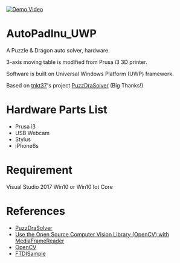 [![Demo Video](https://raw.githubusercontent.com/aiex718/AutoPadInu_UWP/master/Pic/AutoPadInu_UWP.jpg)](https://www.youtube.com/watch?v=ytpIgHZycZY)

# AutoPadInu_UWP
A Puzzle & Dragon auto solver, hardware.

3-axis moving table is modified from Prusa i3 3D printer. 

Software is built on Universal Windows Platform (UWP) framework.

Based on [tnkt37](https://github.com/tnkt37)'s project [PuzzDraSolver](https://github.com/tnkt37/PuzzDraSolver) (Big Thanks!)

# Hardware Parts List
* Prusa i3
* USB Webcam
* Stylus
* iPhone6s

# Requirement
Visual Studio 2017
Win10 or Win10 Iot Core

# References
* [PuzzDraSolver](https://github.com/tnkt37/PuzzDraSolver)
* [Use the Open Source Computer Vision Library (OpenCV) with MediaFrameReader](https://docs.microsoft.com/zh-tw/windows/uwp/audio-video-camera/use-opencv-with-mediaframereader)
* [OpenCV](https://opencv.org/)
* [FTDISample](https://github.com/Jark/FTDISample)
